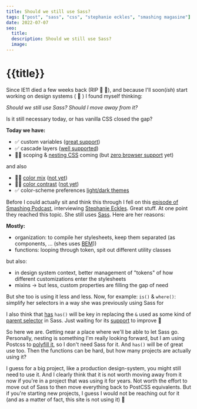 ```yaml
---
title: Should we still use Sass?
tags: ["post", "sass", "css", "stephanie eckles", "smashing magasine"]
date: 2022-07-07
seo:
  title:
  description: Should we still use Sass?
  image:
---
```


# {{title}}

Since IE11 died a few weeks back (RIP 🍾 🎉), and because I'll soon(_ish_) start working on design systems ( 🤫 ) I found myself thinking:

_Should we still use Sass? Should I move away from it?_

Is it still necessary today, or has vanilla CSS closed the gap?

**Today we have:**

<div class='bulleted-list mb-6'>

- ✅ custom variables ([great support](https://caniuse.com/css-variables))
- ✅ cascade layers ([well supported](https://caniuse.com/css-cascade-layers))
- 👷‍♀️ scoping & [nesting CSS](https://www.w3.org/TR/css-nesting-1/) coming (but [zero browser support](https://caniuse.com/css-nesting) yet)

</div>

and also

<div class='bulleted-list mb-6'>

- 👷‍♀️ [color mix](https://developer.mozilla.org/en-US/docs/Web/CSS/color_value/color-mix) ([not yet](https://caniuse.com/mdn-css_types_color_color-mix))
- 👷‍♀️ [color contrast](https://developer.mozilla.org/en-US/docs/Web/CSS/color_value/color-contrast) ([not yet](https://caniuse.com/mdn-css_types_color_color-contrast))
- ✅ color-scheme preferences [light/dark themes](https://developer.mozilla.org/en-US/docs/Web/CSS/@media/prefers-color-scheme)

</div>

Before I could actually sit and think this through I fell on this [episode of Smashing Podcast](https://podcast.smashingmagazine.com/episodes/is-sass-still-relevant-with-stephanie-eckles), interviewing [Stephanie Eckles](https://thinkdobecreate.com/). Great stuff. At one point they reached this topic.
She still uses [Sass](https://sass-lang.com/).
Here are her reasons:

**Mostly:**

<div class='bulleted-list mb-6'>

- organization: to compile her stylesheets, keep them separated (as components, ... (shes uses [BEM](https://en.bem.info/methodology/css/)))
- functions: looping through token, spit out different utility classes

</div>

but also:

<div class='bulleted-list mb-6'>

- in design system context, better management of "tokens" of how different customizations enter the stylesheets
- mixins -> but less, custom properties are filling the gap of need

</div>

But she too is using it less and less. Now, for example: `is()` & `where()`: simplify her selectors in a way she was previously using Sass for

I also think that [has](https://developer.mozilla.org/en-US/docs/Web/CSS/:has) `has()` will be key in replacing the `&` used as some kind of [parent selector](https://sass-lang.com/documentation/style-rules/parent-selector) in Sass. Just waiting for its [support](https://caniuse.com/css-has) to improve 😬

So here we are. Getting near a place where we'll be able to let Sass go.
Personally, nesting is something I'm really looking forward, but I am using Postcss to [polyfill it](postcss-nesting), so I don't need Sass for it. And `has()` will be of great use too.
Then the functions can be hard, but how many projects are actually using it?

I guess for a big project, like a production design-system, you might still need to use it. And I clearly think that it is not worth moving away from it now if you're in a project that was using it for years. Not worth the effort to move out of Sass to then move everything back to PostCSS equivalents. But if you're starting new projects, I guess I would not be reaching out for it (and as a matter of fact, this site is not using it) 🚀
